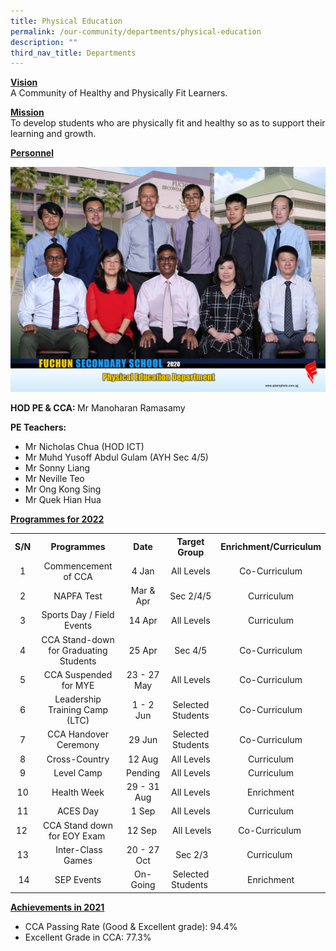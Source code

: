 ```yaml
---
title: Physical Education
permalink: /our-community/departments/physical-education
description: ""
third_nav_title: Departments
---
```

<p><strong><u>Vision<br /></u></strong>A Community of Healthy and Physically Fit Learners.</p>
<p><strong><u>Mission<br /></u></strong>To develop students who are physically fit and healthy so as to support their learning and growth.</p>
<p><strong><u>Personnel</u></strong></p>
<img src="/images/pe1.jpg">
<p><strong>HOD PE &amp; CCA: </strong>Mr Manoharan Ramasamy</p>
<p><strong>PE Teachers:&nbsp;</strong></p>
<ul>
<li>Mr Nicholas Chua (HOD ICT)</li>
<li>Mr Muhd Yusoff Abdul Gulam (AYH Sec 4/5)</li>
<li>Mr Sonny Liang</li>
<li>Mr&nbsp;Neville Teo</li>
<li>Mr Ong Kong Sing</li>
<li>Mr Quek Hian Hua</li>
</ul>
<p><strong><u>Programmes for 2022</u></strong></p>
<table>
<tbody>
<tr>
<th style="text-align: center;"><strong>S/N</strong></th>
<th style="text-align: center;"><strong>Programmes</strong></th>
<th style="text-align: center;"><strong>Date</strong></th>
<th style="text-align: center;"><strong>Target Group</strong></th>
<th style="text-align: center;"><strong>Enrichment/Curriculum</strong></th>
</tr>
<tr>
<td style="text-align: center;">1</td>
<td style="text-align: center;">Commencement of CCA</td>
<td style="text-align: center;">4 Jan</td>
<td style="text-align: center;">All Levels</td>
<td style="text-align: center;">Co-Curriculum</td>
</tr>
<tr>
<td style="text-align: center;">2</td>
<td style="text-align: center;">NAPFA Test</td>
<td style="text-align: center;">Mar &amp; Apr</td>
<td style="text-align: center;">Sec 2/4/5</td>
<td style="text-align: center;">Curriculum</td>
</tr>
<tr>
<td style="text-align: center;">3</td>
<td style="text-align: center;">Sports Day / Field Events</td>
<td style="text-align: center;">14 Apr</td>
<td style="text-align: center;">All Levels</td>
<td style="text-align: center;">Curriculum</td>
</tr>
<tr>
<td style="text-align: center;">4</td>
<td style="text-align: center;">CCA Stand-down for Graduating Students</td>
<td style="text-align: center;">25 Apr</td>
<td style="text-align: center;">Sec 4/5</td>
<td style="text-align: center;">Co-Curriculum</td>
</tr>
<tr>
<td style="text-align: center;">5</td>
<td style="text-align: center;">CCA Suspended for MYE</td>
<td style="text-align: center;">23 - 27 May</td>
<td style="text-align: center;">All Levels</td>
<td style="text-align: center;">Co-Curriculum</td>
</tr>
<tr>
<td style="text-align: center;">6</td>
<td style="text-align: center;">Leadership Training Camp (LTC)</td>
<td style="text-align: center;">1 - 2 Jun</td>
<td style="text-align: center;">Selected Students</td>
<td style="text-align: center;">Co-Curriculum</td>
</tr>
<tr>
<td style="text-align: center;">7</td>
<td style="text-align: center;">CCA Handover Ceremony</td>
<td style="text-align: center;">29 Jun</td>
<td style="text-align: center;">Selected Students</td>
<td style="text-align: center;">Co-Curriculum</td>
</tr>
<tr>
<td style="text-align: center;">8</td>
<td style="text-align: center;">Cross-Country</td>
<td style="text-align: center;">12 Aug</td>
<td style="text-align: center;">All Levels</td>
<td style="text-align: center;">Curriculum</td>
</tr>
<tr>
<td style="text-align: center;">9</td>
<td style="text-align: center;">Level Camp</td>
<td style="text-align: center;">Pending</td>
<td style="text-align: center;">All Levels</td>
<td style="text-align: center;">Curriculum</td>
</tr>
<tr>
<td style="text-align: center;">10</td>
<td style="text-align: center;">Health Week</td>
<td style="text-align: center;">29 - 31 Aug</td>
<td style="text-align: center;">All Levels</td>
<td style="text-align: center;">Enrichment</td>
</tr>
<tr>
<td style="text-align: center;">11</td>
<td style="text-align: center;">ACES Day</td>
<td style="text-align: center;">1 Sep</td>
<td style="text-align: center;">All Levels</td>
<td style="text-align: center;">Curriculum</td>
</tr>
<tr>
<td style="text-align: center;">12&nbsp;</td>
<td style="text-align: center;">CCA Stand down for EOY Exam&nbsp;</td>
<td style="text-align: center;">12 Sep&nbsp;</td>
<td style="text-align: center;">&nbsp;All Levels</td>
<td style="text-align: center;">Co-Curriculum&nbsp;</td>
</tr>
<tr>
<td style="text-align: center;">13</td>
<td style="text-align: center;">&nbsp;Inter-Class Games</td>
<td style="text-align: center;">20 - 27 Oct</td>
<td style="text-align: center;">&nbsp;Sec 2/3</td>
<td style="text-align: center;">Curriculum&nbsp;</td>
</tr>
<tr>
<td style="text-align: center;">&nbsp;14</td>
<td style="text-align: center;">SEP Events</td>
<td style="text-align: center;">On-Going</td>
<td style="text-align: center;">Selected Students&nbsp;</td>
<td style="text-align: center;">Enrichment</td>
</tr>
</tbody>
</table>
<p><strong><u>Achievements in 2021</u></strong></p>
<ul>
<li>CCA Passing Rate (Good &amp; Excellent grade): 94.4%</li>
<li>Excellent Grade in CCA: 77.3%</li>
</ul>